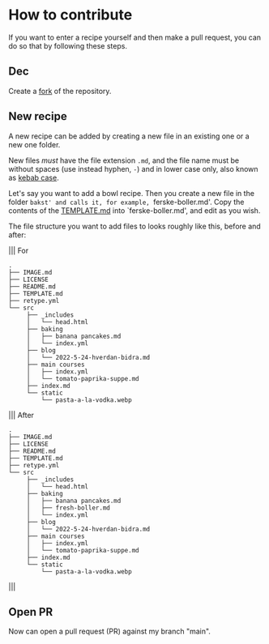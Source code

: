 # How to contribute

If you want to enter a recipe yourself and then make a pull request, you can do so
that by following these steps.

## Dec

Create a [fork](https://github.com/engeir/simple-recipes-cookbook/fork) of the repository.

## New recipe

A new recipe can be added by creating a new file in an existing one or a new one
folder.

New files _must_ have the file extension `.md`, and the file name must be without spaces (use instead
hyphen, `-`) and in lower case only, also known as [kebab
case](https://en.wikipedia.org/wiki/Letter_case#Kebab_case).

Let's say you want to add a bowl recipe. Then you create a new file in the folder
`bakst' and calls it, for example, `ferske-boller.md'. Copy the contents of the
[TEMPLATE.md](https://github.com/engeir/simple-recipes-cookbook/blob/main/TEMPLATE.md?plain=1) into
`ferske-boller.md', and edit as you wish.

The file structure you want to add files to looks roughly like this, before and after:

||| For

```text
.
├── IMAGE.md
├── LICENSE
├── README.md
├── TEMPLATE.md
├── retype.yml
└── src
     ├── _includes
     │   └── head.html
     ├── baking
     │   ├── banana pancakes.md
     │   └── index.yml
     ├── blog
     │   └── 2022-5-24-hverdan-bidra.md
     ├── main courses
     │   ├── index.yml
     │   └── tomato-paprika-suppe.md
     ├── index.md
     └── static
         └── pasta-a-la-vodka.webp
```

||| After

```text
.
├── IMAGE.md
├── LICENSE
├── README.md
├── TEMPLATE.md
├── retype.yml
└── src
     ├── _includes
     │   └── head.html
     ├── baking
     │   ├── banana pancakes.md
     │   ├── fresh-boller.md
     │   └── index.yml
     ├── blog
     │   └── 2022-5-24-hverdan-bidra.md
     ├── main courses
     │   ├── index.yml
     │   └── tomato-paprika-suppe.md
     ├── index.md
     └── static
         └── pasta-a-la-vodka.webp
```

|||

## Open PR

Now can open a pull request (PR) against my branch "main".